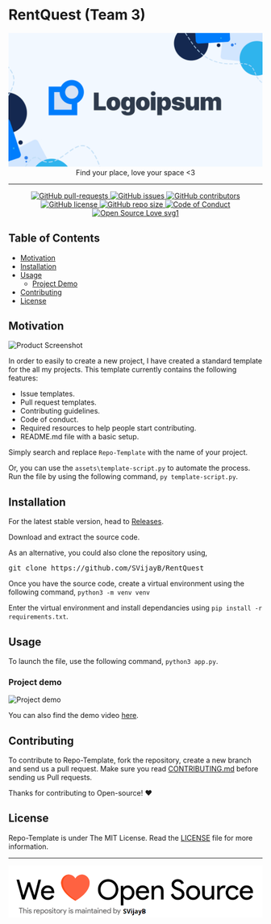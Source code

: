 # RentQuest (Team 3)

<p align="center">
    <img src="assets/Logo.png" alt="Logo" border="0">
    <br>Find your place, love your space <3
</p>

---

<p align="center">
    <a href="https://github.com/SVijayB/RentQuest/pulls">
        <img src="https://img.shields.io/github/issues-pr/SVijayB/RentQuest.svg?style=for-the-badge&amp;logo=opencollective" alt="GitHub pull-requests">
    </a>
<a href="https://github.com/SVijayB/RentQuest/issues">
    <img src="https://img.shields.io/github/issues/SVijayB/RentQuest.svg?style=for-the-badge&amp;logo=testcafe" alt="GitHub issues">
    </a>
<a href="https://github.com/SVijayB/RentQuest/graphs/contributors">
    <img src="https://img.shields.io/github/contributors/SVijayB/RentQuest.svg?style=for-the-badge&amp;logo=bandsintown" alt="GitHub contributors">
    </a>
<a href="https://github.com/SVijayB/RentQuest/blob/master/LICENSE">
    <img src="https://img.shields.io/github/license/SVijayB/RentQuest?style=for-the-badge&amp;logo=appveyor" alt="GitHub license">
    </a>
<a href="https://github.com/SVijayB/RentQuest">
    <img src="https://img.shields.io/github/repo-size/SVijayB/RentQuest?style=for-the-badge&amp;logo=git" alt="GitHub repo size">
    </a>
<a href="https://github.com/SVijayB/RentQuest/blob/master/.github/CODE_OF_CONDUCT.md">
    <img src="https://img.shields.io/badge/code%20of-conduct-ff69b4.svg?style=for-the-badge&amp;logo=crowdsource" alt="Code of Conduct">
    </a>
<a href="https://github.com/SVijayB/RentQuest/blob/master/.github/CONTRIBUTING.md">
    <img src="https://img.shields.io/static/v1?style=for-the-badge&amp;logo=opensourceinitiative&amp;label=Open&amp;message=Source%20%E2%9D%A4%EF%B8%8F&amp;color=blueviolet" alt="Open Source Love svg1">
    </a>
</p>

## Table of Contents

-   [Motivation](#Motivation)
-   [Installation](#Installation)
-   [Usage](#Usage)
    -   [Project Demo](#Demo)
-   [Contributing](#Contributing)
-   [License](#License)

## Motivation

<!--- Insert product screenshot below --->

![Product Screenshot](https://media.giphy.com/media/L1R1tvI9svkIWwpVYr/giphy.gif)

<!--- replace with motivation for your project --->

In order to easily to create a new project, I have created a standard template for the all my projects.
This template currently contains the following features:

-   Issue templates.
-   Pull request templates.
-   Contributing guidelines.
-   Code of conduct.
-   Required resources to help people start contributing.
-   README.md file with a basic setup.

Simply search and replace `Repo-Template` with the name of your project.

Or, you can use the `assets\template-script.py` to automate the process.
Run the file by using the following command, `py template-script.py`.

## Installation

<!--- Provide instructions on installing the application --->

For the latest stable version, head to [Releases](https://github.com/SVijayB/RentQuest/releases).

Download and extract the source code.

As an alternative, you could also clone the repository using,

<pre>
git clone https://github.com/SVijayB/RentQuest
</pre>

Once you have the source code, create a virtual environment using the following command,
`python3 -m venv venv`

Enter the virtual environment and install dependancies using `pip install -r requirements.txt`.

## Usage

<!--- Provide instructions on how to use the application after installing it --->

To launch the file, use the following command, `python3 app.py`.

<!--- You can also add in screenshots, app demo (Gif format) or even provide link to other resources --->

### Project demo

![Project demo](https://media.giphy.com/media/v1.Y2lkPTc5MGI3NjExMTJlODMxMDg0ZWJjOGFmNTdjYzczZTMwZTIyNzM3YTExZWMxMzM2OCZjdD1n/wwg1suUiTbCY8H8vIA/giphy-downsized-large.gif)

You can also find the demo video [here](https://www.youtube.com/watch?v=QH2-TGUlwu4).

## Contributing

To contribute to Repo-Template, fork the repository, create a new branch and send us a pull request. Make sure you read [CONTRIBUTING.md](https://github.com/SVijayB/RentQuest/blob/master/.github/CONTRIBUTING.md) before sending us Pull requests.

Thanks for contributing to Open-source! ❤️

## License

Repo-Template is under The MIT License. Read the [LICENSE](https://github.com/SVijayB/RentQuest/blob/master/LICENSE) file for more information.

---

<img src="assets/footercredits.png" width = "600px">
